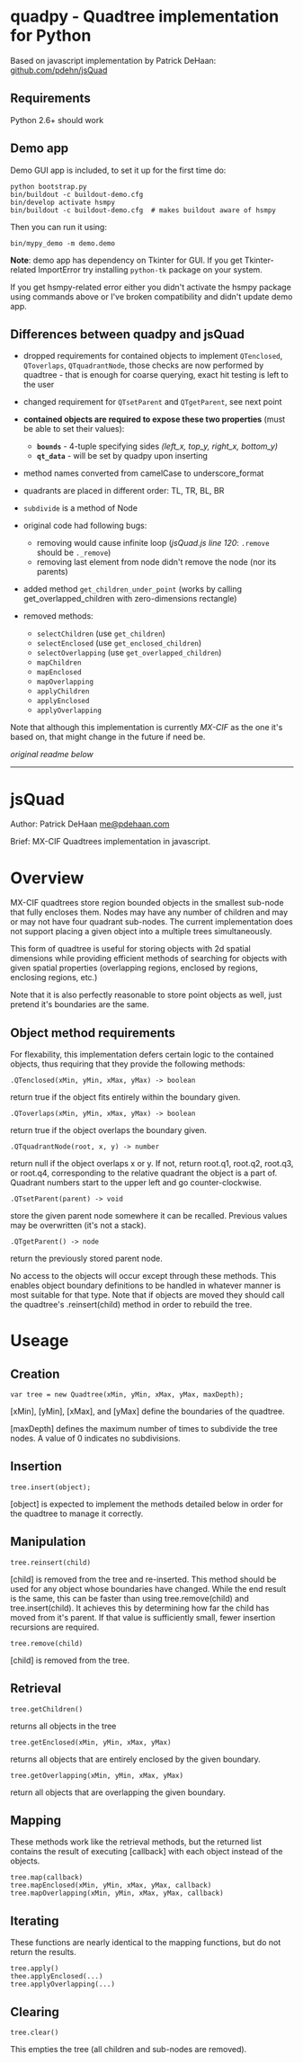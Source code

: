 quadpy - Quadtree implementation for Python
===========================================

Based on javascript implementation by Patrick DeHaan:
[github.com/pdehn/jsQuad](https://github.com/pdehn/jsQuad)


Requirements
------------
Python 2.6+ should work


Demo app
--------
Demo GUI app is included, to set it up for the first time do:

    python bootstrap.py
    bin/buildout -c buildout-demo.cfg
    bin/develop activate hsmpy
    bin/buildout -c buildout-demo.cfg  # makes buildout aware of hsmpy

Then you can run it using:
    
    bin/mypy_demo -m demo.demo

**Note**: demo app has dependency on Tkinter for GUI. If you get
Tkinter-related ImportError try installing `python-tk` package on your system.

If you get hsmpy-related error either you didn't activate the hsmpy package
using commands above or I've broken compatibility and didn't update demo app.


Differences between quadpy and jsQuad
-------------------------------------
* dropped requirements for contained objects to implement `QTenclosed`,
  `QToverlaps`, `QTquadrantNode`, those checks are now performed by
  quadtree - that is enough for coarse querying, exact hit testing is left to
  the user
* changed requirement for `QTsetParent` and `QTgetParent`, see next point
* **contained objects are required to expose these two properties** (must
  be able to set their values):
  - **`bounds`** - 4-tuple specifying sides *(left_x, top_y, right_x, bottom_y)*
  - **`qt_data`** - will be set by quadpy upon inserting

* method names converted from camelCase to underscore_format
* quadrants are placed in different order: TL, TR, BL, BR
* `subdivide` is a method of Node

* original code had following bugs:
  - removing would cause infinite loop (*jsQuad.js line 120*: `.remove` should
    be `._remove`)
  - removing last element from node didn't remove the node (nor its parents)

* added method `get_children_under_point` (works by calling
  get_overlapped_children with zero-dimensions rectangle)

* removed methods: 
  - `selectChildren` (use `get_children`)
  - `selectEnclosed` (use `get_enclosed_children`)
  - `selectOverlapping` (use `get_overlapped_children`)
  - `mapChildren`
  - `mapEnclosed`
  - `mapOverlapping`
  - `applyChildren`
  - `applyEnclosed`
  - `applyOverlapping`


Note that although this implementation is currently *MX-CIF* as the one it's
based on, that might change in the future if need be.



*original readme below*

- - -


jsQuad
===
Author: Patrick DeHaan <me@pdehaan.com>

Brief:  MX-CIF Quadtrees implementation in javascript.

Overview
===
MX-CIF quadtrees store region bounded objects in the smallest sub-node that fully encloses them. Nodes may have any number of children and may or may not have four quadrant sub-nodes. The current implementation does not support placing a given object into a multiple trees simultaneously.

This form of quadtree is useful for storing objects with 2d spatial dimensions while providing efficient methods of searching for objects with given spatial properties (overlapping regions, enclosed by regions, enclosing regions, etc.)

Note that it is also perfectly reasonable to store point objects as well, just pretend it's boundaries are the same.


Object method requirements
---
For flexability, this implementation defers certain logic to the contained objects, thus requiring that they provide the following methods:

	.QTenclosed(xMin, yMin, xMax, yMax) -> boolean
return true if the object fits entirely within the boundary given.

	.QToverlaps(xMin, yMin, xMax, yMax) -> boolean
return true if the object overlaps the boundary given.

	.QTquadrantNode(root, x, y) -> number
return null if the object overlaps x or y. If not, return root.q1, root.q2, root.q3, or root.q4, corresponding to the relative quadrant the object is a part of. Quadrant numbers start to the upper left and go counter-clockwise.

	.QTsetParent(parent) -> void
store the given parent node somewhere it can be recalled. Previous values may be overwritten (it's not a stack).

	.QTgetParent() -> node
return the previously stored parent node.

No access to the objects will occur except through these methods. This enables object boundary definitions to be handled in whatever manner is most suitable for that type. Note that if objects are moved they should call the quadtree's .reinsert(child) method in order to rebuild the tree.

Useage
===
Creation
---
	var tree = new Quadtree(xMin, yMin, xMax, yMax, maxDepth);

[xMin], [yMin], [xMax], and [yMax] define the boundaries of the quadtree.

[maxDepth] defines the maximum number of times to subdivide the tree nodes. A value of 0 indicates no subdivisions.

Insertion
---
	tree.insert(object);

[object] is expected to implement the methods detailed below in order for the quadtree to manage it correctly.

Manipulation
---
	tree.reinsert(child)

[child] is removed from the tree and re-inserted. This method should be used for any object whose boundaries have changed. While the end result is the same, this can be faster than using tree.remove(child) and tree.insert(child). It achieves this by determining how far the child has moved from it's parent.
If that value is sufficiently small, fewer insertion recursions are required.

	tree.remove(child)
[child] is removed from the tree.

Retrieval
---
	tree.getChildren()
returns all objects in the tree

	tree.getEnclosed(xMin, yMin, xMax, yMax)
returns all objects that are entirely enclosed by the given boundary.

	tree.getOverlapping(xMin, yMin, xMax, yMax)
return all objects that are overlapping the given boundary.

Mapping
---
These methods work like the retrieval methods, but the returned list contains
the result of executing [callback] with each object instead of the objects.

	tree.map(callback)
	tree.mapEnclosed(xMin, yMin, xMax, yMax, callback)
	tree.mapOverlapping(xMin, yMin, xMax, yMax, callback)

Iterating
---
These functions are nearly identical to the mapping functions, but do not
return the results.

	tree.apply()
	thee.applyEnclosed(...)
	tree.applyOverlapping(...)

Clearing
---
	tree.clear()
This empties the tree (all children and sub-nodes are removed).

